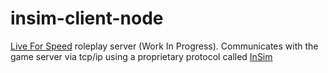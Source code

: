 # insim-client-node

[Live For Speed](https://lfs.net) roleplay server (Work In Progress).
Communicates with the game server via tcp/ip using a proprietary protocol called [InSim](https://en.lfsmanual.net/wiki/InSim)

